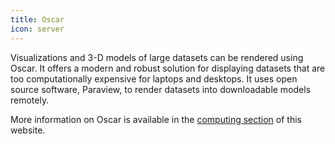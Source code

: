 ```yaml
---
title: Oscar
icon: server
---
```


Visualizations and 3-D models of large datasets can be rendered using Oscar. It offers a modern and robust solution for displaying datasets that are too computationally expensive for laptops and desktops. It uses open source software, Paraview, to render datasets into downloadable models remotely.

More information on Oscar is available in the [computing section](../computing#oscar.md) of this website.
